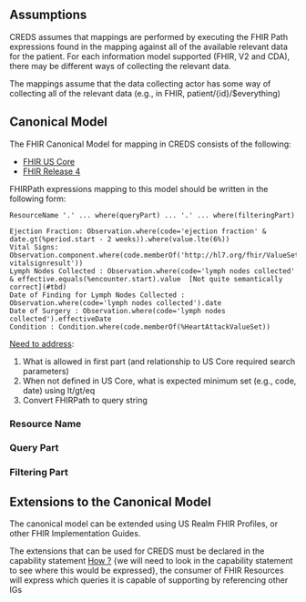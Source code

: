 
## Assumptions
CREDS assumes that mappings are performed by executing the FHIR Path expressions found in the mapping against all of the available relevant data for the patient.
For each information model supported (FHIR, V2 and CDA), there may be different ways of collecting the relevant data.

The mappings assume that the data collecting actor has some way of collecting all of the relevant data (e.g., in FHIR, patient/{id}/$everything)

## Canonical Model
The FHIR Canonical Model for mapping in CREDS consists of the following:

* [FHIR US Core](https://hl7.org/fhir/us/core/STU4)
* [FHIR Release 4](http://hl7.org/fhir/R4/)

FHIRPath expressions mapping to this model should be written in the following form:

    ResourceName '.' ... where(queryPart) ... '.' ... where(filteringPart)

    Ejection Fraction: Observation.where(code='ejection fraction' & date.gt(%period.start - 2 weeks)).where(value.lte(6%))
    Vital Signs: Observation.component.where(code.memberOf('http://hl7.org/fhir/ValueSet/observation-vitalsignresult'))
    Lymph Nodes Collected : Observation.where(code='lymph nodes collected' & effective.equals(%encounter.start).value  [Not quite semantically correct](#tbd)
    Date of Finding for Lymph Nodes Collected : Observation.where(code='lymph nodes collected').date
    Date of Surgery : Observation.where(code='lymph nodes collected').effectiveDate
    Condition : Condition.where(code.memberOf(%HeartAttackValueSet))

[Need to address](#todo):
1. What is allowed in first part (and relationship to US Core required search parameters)
2. When not defined in US Core, what is expected minimum set (e.g., code, date) using lt/gt/eq
3. Convert FHIRPath to query string

### Resource Name

### Query Part

### Filtering Part

## Extensions to the Canonical Model
The canonical model can be extended using US Realm FHIR Profiles, or other FHIR Implementation Guides.

The extensions that can be used for CREDS must be declared in the capability statement [How ?](#tbd)
{we will need to look in the capability statement to see where this would be expressed},
the consumer of FHIR Resources will express which queries it is capable of supporting by referencing other IGs
